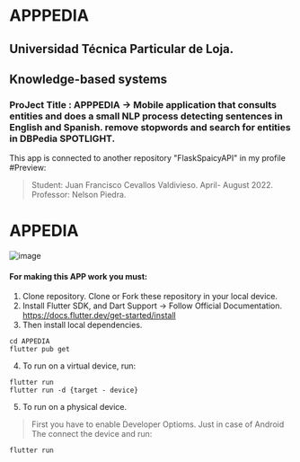 # APPPEDIA
## Universidad Técnica Particular de Loja.
## Knowledge-based systems  
### ProJect Title : APPPEDIA -> Mobile application that consults entities and does a small NLP process detecting sentences in English and Spanish. remove stopwords and search for entities in DBPedia SPOTLIGHT.
This app is connected to another repository "FlaskSpaicyAPI" in my profile
#Preview:

> Student: Juan Francisco Cevallos Valdivieso. April- August 2022. Professor: Nelson Piedra.
# APPEDIA
![image](https://user-images.githubusercontent.com/39884712/182514682-7de2a745-64f6-4ad6-bbe5-69a7956c3ea5.png)


#### For making this APP work you must:
1. Clone repository.
Clone or Fork these repository in your local device.
2. Install Flutter SDK, and Dart Support -> Follow Official Documentation. https://docs.flutter.dev/get-started/install
3. Then install local dependencies.
```
cd APPEDIA
flutter pub get
```
4. To run on a virtual device, run:
```
flutter run 
flutter run -d {target - device}
```
5. To run on a physical device.
>First you have to enable Developer Optioms. Just in case of Android
The connect the device and run:
```
flutter run 
```

